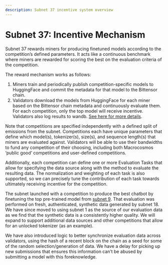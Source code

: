 ```yaml
---
description: Subnet 37 incentive system overview
---
```


# Subnet 37: Incentive Mechanism

Subnet 37 rewards miners for producing finetuned models according to the competition’s defined parameters. It acts like a continuous benchmark where miners are rewarded for scoring the best on the evaluation criteria of the competition.

The reward mechanism works as follows:

1. Miners train and periodically publish competition-specific models to HuggingFace and commit the metadata for that model to the Bittensor chain.
2. Validators download the models from HuggingFace for each miner based on the Bittensor chain metadata and continuously evaluate them. For each competition, only the top model will receive incentive. Validators also log results to wandb. [See here for more details](https://wandb.ai/rusticluftig/pretraining).

Note that competitions are specified independently with a defined split of emissions from the subnet. Competitions each have unique parameters that define which model(s), tokenizer(s), size(s), and sequence length(s) that miners are evaluated against. Validators will be able to use their bandwidths to fund any competition of their choosing, including both Macrocosmos ‘public good’ competitions and user-defined competitions.

Additionally, each competition can define one or more Evaluation Tasks that allow for specifying the data source along with the method to evaluate the resulting data. The normalization and weighting of each task is also supported, so we can precisely tune the contribution of each task towards ultimately receiving incentive for the competition.

The subnet launched with a competition to produce the best chatbot by finetuning the top pre-trained model from [subnet 9](../subnet-9-pre-training/). That evaluation was performed on fresh, authenticated, synthetic data generated by subnet 18. We have since moved to using subnet 1 as the source of our evaluation data as we find that the synthetic data is a consistently higher quality. We will expand to support additional data sources and other competitions that allow for an unlocked tokenizer (as an example).

We have also introduced logic to better synchronize evaluation data across validators, using the hash of a recent block on the chain as a seed for some of the random selection/generation of data. We have a delay for picking up new submissions that ensures this information can’t be abused by submitting a model with this foreknowledge.
